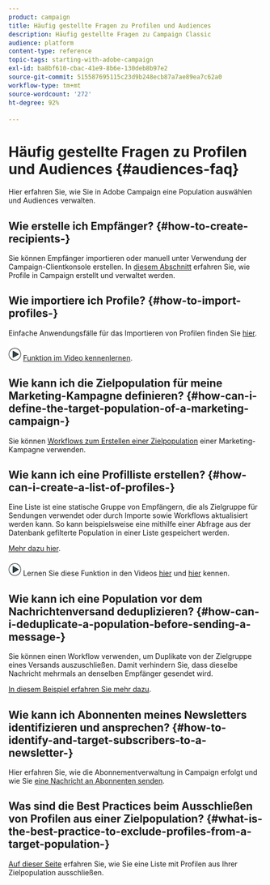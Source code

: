```yaml
---
product: campaign
title: Häufig gestellte Fragen zu Profilen und Audiences
description: Häufig gestellte Fragen zu Campaign Classic
audience: platform
content-type: reference
topic-tags: starting-with-adobe-campaign
exl-id: ba8bf610-cbac-41e9-8b6e-130deb8b97e2
source-git-commit: 515587695115c23d9b248ecb87a7ae89ea7c62a0
workflow-type: tm+mt
source-wordcount: '272'
ht-degree: 92%

---
```


# Häufig gestellte Fragen zu Profilen und Audiences {#audiences-faq}

Hier erfahren Sie, wie Sie in Adobe Campaign eine Population auswählen und Audiences verwalten.

## Wie erstelle ich Empfänger? {#how-to-create-recipients-}

Sie können Empfänger importieren oder manuell unter Verwendung der Campaign-Clientkonsole erstellen. In [diesem Abschnitt](../../platform/using/about-profiles.md) erfahren Sie, wie Profile in Campaign erstellt und verwaltet werden.

## Wie importiere ich Profile? {#how-to-import-profiles-}

Einfache Anwendungsfälle für das Importieren von Profilen finden Sie [hier](../../platform/using/import-operations-samples.md).

![](assets/do-not-localize/how-to-video.png) [Funktion im Video kennenlernen](https://experienceleague.adobe.com/docs/campaign-classic-learn/tutorials/profile-management/importing-profiles.html).

## Wie kann ich die Zielpopulation für meine Marketing-Kampagne definieren? {#how-can-i-define-the-target-population-of-a-marketing-campaign-}

Sie können [Workflows zum Erstellen einer Zielpopulation](../../campaign/using/marketing-campaign-deliveries.md#building-the-main-target-in-a-workflow) einer Marketing-Kampagne verwenden.


## Wie kann ich eine Profilliste erstellen? {#how-can-i-create-a-list-of-profiles-}

Eine Liste ist eine statische Gruppe von Empfängern, die als Zielgruppe für Sendungen verwendet oder durch Importe sowie Workflows aktualisiert werden kann. So kann beispielsweise eine mithilfe einer Abfrage aus der Datenbank gefilterte Population in einer Liste gespeichert werden.

[Mehr dazu hier](../../platform/using/creating-and-managing-lists.md#creating-a-profile-list-from-a-group).

![](assets/do-not-localize/how-to-video.png) Lernen Sie diese Funktion in den Videos [hier](https://experienceleague.adobe.com/docs/campaign-classic-learn/tutorials/profile-management/creating-a-list-of-recipients-with-a-workflow.html) und [hier](https://experienceleague.adobe.com/docs/campaign-classic-learn/tutorials/profile-management/creating-a-list-of-recipients.html) kennen.

## Wie kann ich eine Population vor dem Nachrichtenversand deduplizieren? {#how-can-i-deduplicate-a-population-before-sending-a-message-}

Sie können einen Workflow verwenden, um Duplikate von der Zielgruppe eines Versands auszuschließen. Damit verhindern Sie, dass dieselbe Nachricht mehrmals an denselben Empfänger gesendet wird.

[In diesem Beispiel erfahren Sie mehr dazu](../../workflow/using/deduplication.md#example--identify-the-duplicates-before-a-delivery).

## Wie kann ich Abonnenten meines Newsletters identifizieren und ansprechen? {#how-to-identify-and-target-subscribers-to-a-newsletter-}

Hier erfahren Sie, wie die Abonnementverwaltung in Campaign erfolgt und wie Sie [eine Nachricht an Abonnenten senden](../../delivery/using/managing-subscriptions.md).

## Was sind die Best Practices beim Ausschließen von Profilen aus einer Zielpopulation? {#what-is-the-best-practice-to-exclude-profiles-from-a-target-population-}

[Auf dieser Seite](../../workflow/using/read-list.md) erfahren Sie, wie Sie eine Liste mit Profilen aus Ihrer Zielpopulation ausschließen.
